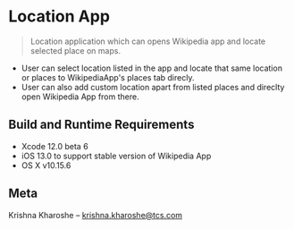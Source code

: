 # Location App
> Location application which can opens Wikipedia app and locate selected place on maps.
+ User can select location listed in the app and locate that same location or places to WikipediaApp's places tab direcly.
+ User can also add custom location apart from listed places and direclty open Wikipedia App from there. 

## Build and Runtime Requirements
+ Xcode 12.0 beta 6
+ iOS 13.0 to support stable version of Wikipedia App
+ OS X v10.15.6

## Meta
Krishna Kharoshe  – krishna.kharoshe@tcs.com
